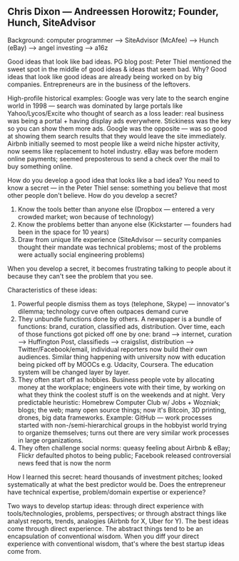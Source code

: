 ## Chris Dixon — Andreessen Horowitz; Founder, Hunch, SiteAdvisor

Background: computer programmer —> SiteAdvisor (McAfee) —> Hunch (eBay) —> angel investing —> a16z

Good ideas that look like bad ideas. PG blog post: Peter Thiel mentioned the sweet spot in the middle of good ideas & ideas that seem bad. Why? Good ideas that look like good ideas are already being worked on by big companies. Entrepreneurs are in the business of the leftovers.

High-profile historical examples: Google was very late to the search engine world in 1998 — search was dominated by large portals like Yahoo/Lycos/Excite who thought of search as a loss leader: real business was being a portal + having display ads everywhere. Stickiness was the key so you can show them more ads. Google was the opposite — was so good at showing them search results that they would leave the site immediately. Airbnb initially seemed to most people like a weird niche hipster activity, now seems like replacement to hotel industry. eBay was before modern online payments; seemed preposterous to send a check over the mail to buy something online.

How do you develop a good idea that looks like a bad idea? You need to know a secret — in the Peter Thiel sense: something you believe that most other people don't believe. How do you develop a secret?

1. Know the tools better than anyone else (Dropbox — entered a very crowded market; won because of technology)
2. Know the problems better than anyone else (Kickstarter — founders had been in the space for 10 years)
3. Draw from unique life experience (SiteAdvisor — security companies thought their mandate was technical problems; most of the problems were actually social engineering problems)

When you develop a secret, it becomes frustrating talking to people about it because they can't see the problem that you see.

Characteristics of these ideas:

1. Powerful people dismiss them as toys (telephone, Skype) — innovator's dilemma; technology curve often outpaces demand curve
2. They unbundle functions done by others. A newspaper is a bundle of functions: brand, curation, classified ads, distribution. Over time, each of those functions got picked off one by one: brand —> internet, curation —> Huffington Post, classifieds —> craigslist, distribution —> Twitter/Facebook/email, individual reporters now build their own audiences. Similar thing happening with university now with education being picked off by MOOCs e.g. Udacity, Coursera. The education system will be changed layer by layer.
3. They often start off as hobbies. Business people vote by allocating money at the workplace; engineers vote with their time, by working on what they think the coolest stuff is on the weekends and at night. Very predictable heuristic: Homebrew Computer Club w/ Jobs + Wozniak; blogs; the web; many open source things; now it's Bitcoin, 3D printing, drones, big data frameworks. Example: GitHub — work processes started with non-/semi-hierarchical groups in the hobbyist world trying to organize themselves; turns out there are very similar work processes in large organizations.
4. They often challenge social norms: queasy feeling about Airbnb & eBay; Flickr defaulted photos to being public; Facebook released controversial news feed that is now the norm

How I learned this secret: heard thousands of investment pitches; looked systematically at what the best predictor would be. Does the entrepreneur have technical expertise, problem/domain expertise or experience?

Two ways to develop startup ideas: through direct experience with tools/technologies, problems, perspectives; or through abstract things like analyst reports, trends, analogies (Airbnb for X, Uber for Y). The best ideas come through direct experience. The abstract things tend to be an encapsulation of conventional wisdom. When you diff your direct experience with conventional wisdom, that's where the best startup ideas come from.